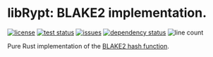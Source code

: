 # libRypt: BLAKE2 implementation.

[![license](https://img.shields.io/github/license/librypt/librypt-hash-blake2)](https://www.github.com/librypt/librypt-hash-blake2/LICENSE)
[![test status](https://img.shields.io/github/actions/workflow/status/librypt/librypt-hash-blake2/rust.yml)](https://www.github.com/librypt/librypt-hash-blake2/actions)
[![issues](https://img.shields.io/github/issues/librypt/librypt-hash-blake2)](https://www.github.com/librypt/librypt-hash-blake2/issues)
[![dependency status](https://deps.rs/repo/github/librypt/librypt-hash-blake2/status.svg)](https://deps.rs/repo/github/librypt/librypt-hash-blake2)
![line count](https://img.shields.io/tokei/lines/github/librypt/librypt-hash-blake2)

Pure Rust implementation of the [BLAKE2 hash function](https://en.wikipedia.org/wiki/BLAKE_(hash_function)).
